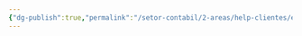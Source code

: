 ```yaml
---
{"dg-publish":true,"permalink":"/setor-contabil/2-areas/help-clientes/evidence-holding/","dgPassFrontmatter":true,"created":"2025-04-16T16:07:58.898-03:00","updated":"2025-06-26T21:44:44.354-03:00"}
---
```


